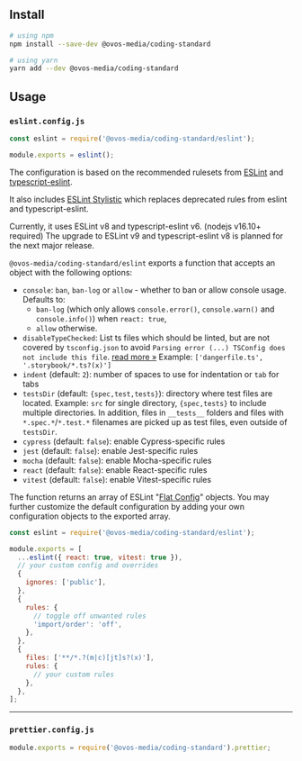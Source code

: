 ## Install

```sh
# using npm
npm install --save-dev @ovos-media/coding-standard

# using yarn
yarn add --dev @ovos-media/coding-standard
```

## Usage

### `eslint.config.js`

```js
const eslint = require('@ovos-media/coding-standard/eslint');

module.exports = eslint();
```

The configuration is based on the recommended rulesets from [ESLint](https://eslint.org/) and [typescript-eslint](https://typescript-eslint.io/).

It also includes [ESLint Stylistic](https://eslint.style/) which replaces deprecated rules from eslint and typescript-eslint.

Currently, it uses ESLint v8 and typescript-eslint v6. (nodejs v16.10+ required)
The upgrade to ESLint v9 and typescript-eslint v8 is planned for the next major release.


`@ovos-media/coding-standard/eslint` exports a function that accepts an object with the following options:

- `console`: `ban`, `ban-log` or `allow` - whether to ban or allow console usage. Defaults to:
  - `ban-log` (which only allows `console.error()`, `console.warn()` and `console.info()`) when `react: true`,
  - `allow` otherwise.
- `disableTypeChecked`: List ts files which should be linted, but are not covered by `tsconfig.json`
  to avoid `Parsing error (...) TSConfig does not include this file`. [read more &raquo;](https://typescript-eslint.io/linting/troubleshooting/#i-get-errors-telling-me-eslint-was-configured-to-run--however-that-tsconfig-does-not--none-of-those-tsconfigs-include-this-file)
  Example: `['dangerfile.ts', '.storybook/*.ts?(x)']`
- `indent` (default: `2`): number of spaces to use for indentation or `tab` for tabs
- `testsDir` (default: `{spec,test,tests}`): directory where test files are located.
  Example: `src` for single directory, `{spec,tests}` to include multiple directories.
  In addition, files in `__tests__` folders and files with `*.spec.*`/`*.test.*` filenames are picked up as test files, even outside of `testsDir`.
- `cypress` (default: `false`): enable Cypress-specific rules
- `jest` (default: `false`): enable Jest-specific rules
- `mocha` (default: `false`): enable Mocha-specific rules
- `react` (default: `false`): enable React-specific rules
- `vitest` (default: `false`): enable Vitest-specific rules

The function returns an array of ESLint "[Flat Config](https://eslint.org/docs/v8.x/use/configure/configuration-files-new)" objects.
You may further customize the default configuration by adding your own configuration objects to the exported array.

```js
const eslint = require('@ovos-media/coding-standard/eslint');

module.exports = [
  ...eslint({ react: true, vitest: true }),
  // your custom config and overrides
  {
    ignores: ['public'],
  },
  {
    rules: {
      // toggle off unwanted rules
      'import/order': 'off',
    },
  },
  {
    files: ['**/*.?(m|c)[jt]s?(x)'],
    rules: {
      // your custom rules
    },
  },
];
```

---

### `prettier.config.js`

```js
module.exports = require('@ovos-media/coding-standard').prettier;
```


